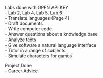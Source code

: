 

Labs done with OPEN API KEY                                                                                                                                                            
    - Lab 2, Lab 4, Lab 5, Lab 6                                                                                                                                                                                            
    - Translate languages (Page 4)                                                                                                                                                                
    - Draft documents                                                                                                                                                                                                            
    - Write computer code                                                                                                                                                            
    - Answer questions about a knowledge base                                                                                                                                                            
    - Analyze texts                                                                                                                                                                                                                                                                                                                        
    - Give software a natural language interface                                                                                                                                                            
    - Tutor in a range of subjects                                                                                                                                                            
    - Simulate characters for games                                                                                                                                                            


Project Done                                                                                                                                                                                                                                                                                                                       
    - Career Advice                                                                                                                                                                                                                                                                                                                        

